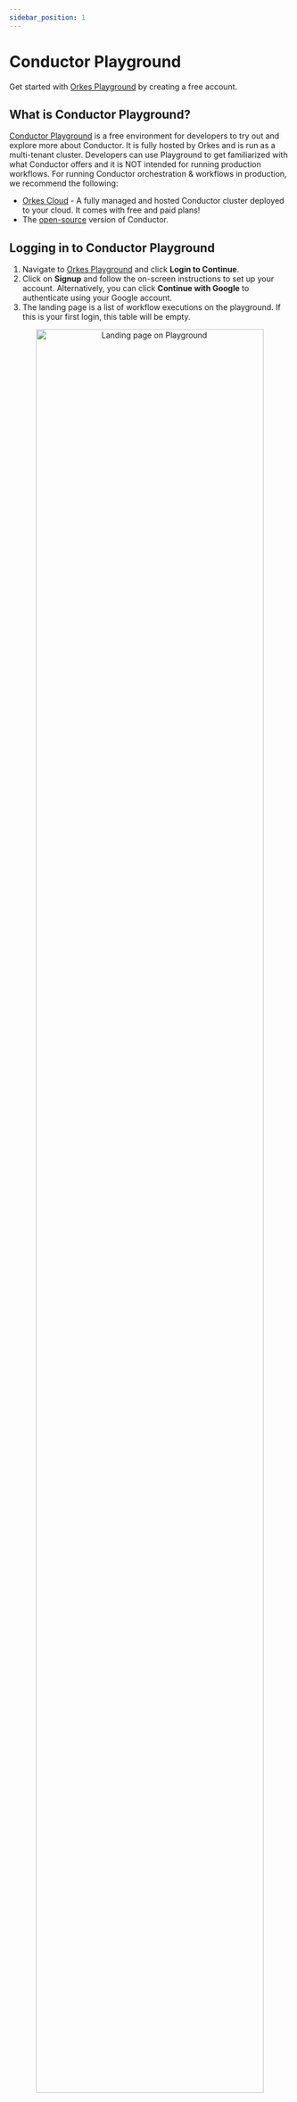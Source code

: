 ```yaml
---
sidebar_position: 1
---
```

# Conductor Playground

Get started with [Orkes Playground](https://play.orkes.io) by creating a free account.

## What is Conductor Playground?
[Conductor Playground](https://play.orkes.io) is a free environment for developers to try out and explore more about Conductor. It is fully hosted by Orkes and is run as a multi-tenant cluster. Developers can use Playground to get familiarized with what Conductor offers and it is NOT intended for running production workflows. For running Conductor orchestration & workflows in production, we recommend the following:

* [Orkes Cloud](https://orkes.io/cloud/) - A fully managed and hosted Conductor cluster deployed to your cloud. It comes with free and paid plans!
* The [open-source](https://github.com/Netflix/conductor) version of Conductor.

## Logging in to Conductor Playground

1. Navigate to [Orkes Playground](https://play.orkes.io/) and click **Login to Continue**. 
2. Click on **Signup** and follow the on-screen instructions to set up your account. Alternatively, you can click **Continue with Google** to authenticate using your Google account.
3. The landing page is a list of workflow executions on the playground. If this is your first login, this table will be empty.

<p align="center"><img src="/content/img/playground-landing-page.png" alt="Landing page on Playground" width="90%" height="auto" style={{paddingBottom: 40, paddingTop: 40}} /></p>

## Conductor Playground Components

Let’s look in detail at what each section of the playground defines. 

<p align="center"><img src="/content/img/left-menu-of-playground.png" alt="Left menu of Playground" width="90%" height="auto" style={{paddingBottom: 40, paddingTop: 40}} /></p>

The left navigation gives an insight into the major components of the Conductor.

| Component      | Sub-category | Description |
| ----------- | ----------- | ----------- |
| Workflows | Executions | Lists all the executed workflows in your Playground. <br/><br/> **Note**: The executions of all the [pre-installed workflows](https://orkes.io/content/docs/getting-started/playground/using-conductor-playground#preinstalled-workflows) appear here for all users. So ensure to refrain from adding private/sensitive data. |
|     | Definitions | List all the workflows available to your account. There are some pre-installed workflows for testing purposes. <br/> <br/> Use the *Define Workflow* button to create new workflow definitions. |
| Tasks | Queue Monitor | You can view the worker queue for the tasks. For already polled workers, you can view the details such as worker ID, last polled time, etc. Use the *Queue Depth* button to view the queue task list and size. The list is updated automatically every 30 seconds. You also have the provision to update the list manually. |
|   | Definitions | List all tasks available to your account. Use the *Define Task* button to create new task definitions. | 
| Scheduler | Executions | List the executions of all the scheduled workflows. | 
|   | Definitions | List all the scheduled workflows with their scheduled date and time, next run time, etc. Use the *Define Schedule* button to schedule a workflow to run at regular intervals. |
| Run Workflow | Run Workflow | Use this option to run a workflow to see the results. | 
| Access Control | Applications | Create applications that you can run from the Orkes Playground. Check our detailed documentation on [app creation](https://orkes.io/content/docs/getting-started/concepts/access-control-applications) and our tutorial on [creating Playground applications](https://orkes.io/content/docs/getting-started/playground/first-playground-application#application). |
| More | Webhooks | Webhook is used to connect other third-party systems with Conductor. |
|   | Secrets | List all the secrets stored by the user. Use the *Add Secret* button to keep a new token/key securely. |
|   | Event Handlers | Lists all events available to your account. Use the *Define Event* button to create new events. Test your events using the *Test Event* button. |

## Preinstalled Workflows

The Playground comes pre-installed with many workflows to get to the action right away with Conductor. These can be executed from within the UI.

> **Note:** Please note that the executions of these pre-installed workflows are shared across all Playground users, and as such, it is not recommended to use any input data or correlation id strings that you want to keep private.

### Sample Workflow Execution in Playground ​

In the **Workflow Definitions** section, you can see a **PopulationMaxMin** workflow. Clicking on the workflow name will show the JSON definition and the visualization of the workflow.

<p align="center"><img src="/content/img/PopMinMax.png" alt="PopulationMaxMin Workflow" width="90%" height="auto" style={{paddingBottom: 40, paddingTop: 40}} /></p>


This workflow requires no input from the user. On execution, it will:

* Make an HTTP request to retrieve US state populations.
* Split into two parallel tasks:
  * Find the state with the highest population.
  * Find the state with the lowest population.
* Rejoin, combine the results and exit.

Test this workflow in real-time:
1. Click the **Run Workflow** button in the left navigation. Select **PopulationMaxMin** from the dropdown *Workflow Name*, and click **Run Workflow**. 
<p align="center"><img src="/content/img/run-workflow-popminmax.png" alt="Running the PopMaxMin workflow" width="90%" height="auto" style={{paddingBottom: 40, paddingTop: 40}} /></p>
2. Click on the Workflow ID generated, and you'll see that the workflow has probably been completed. 
<p align="center"><img src="/content/img/popminmax-workflow-completed.png" alt="PopMaxMin workflow completed" width="90%" height="auto" style={{paddingBottom: 40, paddingTop: 40}} /></p>
3. Explore with the UI to investigate each task in the diagram, or hit Workflow Input/Output to see the result of the workflow.
<p align="center"><img src="/content/img/popminmax-json-io.png" alt="PopMaxMin JSON I/O" width="90%" height="auto" style={{paddingBottom: 40, paddingTop: 40}} /></p>

## Create New Workflow​
You can use Playground to create new workflows and execute them. These will be private and visible only to you. Follow our tutorial on how to [create your first workflow in the Playground](https://orkes.io/content/docs/getting-started/playground/first-playground-application).

# Give Us Feedback!
We would love to hear from you on how we can improve the Playground, this document and our products in general. Please use [this form](https://share.hsforms.com/1TmggEej4TbCm0sTWKFDahwcfl4g) to let us know.